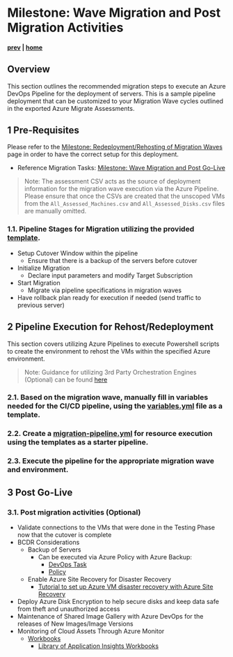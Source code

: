 # Milestone: Wave Migration and Post Migration Activities

#### [prev](./devops-iac-testing.md) | [home](./readme.md)  

## Overview

This section outlines the recommended migration steps to execute an Azure DevOps Pipeline for the deployment of servers. This is a sample pipeline deployment that can be customized to your Migration Wave cycles outlined in the exported Azure Migrate Assessments.

## 1 Pre-Requisites
Please refer to the [Milestone: Redeployment/Rehosting of Migration Waves](./devops-iac-redeployment.md) page in order to have the correct setup for this deployment.
* Reference Migration Tasks: [Milestone: Wave Migration and Post Go-Live](https://github.com/Azure/fta-liftandshift-dcmigration/blob/main/doc/migration.md)
> Note: The assessment CSV acts as the source of deployment information for the migration wave execution via the Azure Pipeline. Please ensure that once the CSVs are created that the unscoped VMs from the `All_Assessed_Machines.csv` and `All_Assessed_Disks.csv` files are manually omitted.

### 1.1\. Pipeline Stages for Migration utilizing the provided [template](../src/rehost/migration-pipeline.yml).
- Setup Cutover Window within the pipeline
    - Ensure that there is a backup of the servers before cutover
- Initialize Migration
    - Declare input parameters and modify Target Subscription
- Start Migration
    - Migrate via pipeline specifications in migration waves
- Have rollback plan ready for execution if needed (send traffic to previous server)

## 2 Pipeline Execution for Rehost/Redeployment
This section covers utilizing Azure Pipelines to execute Powershell scripts to create the environment to rehost the VMs within the specified Azure environment.

> Note: Guidance for utilizing 3rd Party Orchestration Engines (Optional) can be found [here](https://github.com/Azure/fta-live-iac#other-orchestrators)

### 2.1\. Based on the migration wave, manually fill in variables needed for the CI/CD pipeline, using the [variables.yml](../src/rehost/variables.yml) file as a template.

### 2.2\. Create a [migration-pipeline.yml](../src/rehost/migration-pipeline.yml) for resource execution using the templates as a starter pipeline.

### 2.3\. Execute the pipeline for the appropriate migration wave and environment.

## 3 Post Go-Live 
### 3.1\. Post migration activities (Optional)
- Validate connections to the VMs that were done in the Testing Phase now that the cutover is complete
- BCDR Considerations 
    - Backup of Servers
        - Can be executed via Azure Policy with Azure Backup: 
            - [DevOps Task](https://docs.microsoft.com/en-us/azure/devops/pipelines/tasks/deploy/azure-policy?view=azure-devops) 
            - [Policy](https://docs.microsoft.com/en-us/azure/backup/backup-azure-auto-enable-backup#policy-4---preview-configure-backup-on-vms-with-a-given-tag-to-a-new-recovery-services-vault-with-a-default-policy)
    - Enable Azure Site Recovery for Disaster Recovery
        - [Tutorial to set up Azure VM disaster recovery with Azure Site Recovery](https://docs.microsoft.com/en-us/azure/site-recovery/azure-to-azure-tutorial-enable-replication)
- Deploy Azure Disk Encryption to help secure disks and keep data safe from theft and unauthorized access
- Maintenance of Shared Image Gallery with Azure DevOps for the releases of New Images/Image Versions
- Monitoring of Cloud Assets Through Azure Monitor
    - [Workbooks](https://docs.microsoft.com/en-us/azure/azure-monitor/visualize/workbooks-data-sources)
        - [Library of Application Insights Workbooks](https://github.com/microsoft/Application-Insights-Workbooks/tree/master/Workbooks)